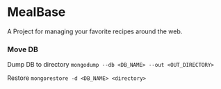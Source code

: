# MealBase

A Project for managing your favorite recipes around the web.

### Move DB

Dump DB to directory
`mongodump --db <DB_NAME> --out <OUT_DIRECTORY>`

Restore
`mongorestore -d <DB_NAME> <directory>`
